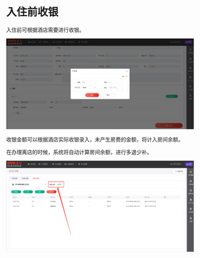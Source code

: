 # 入住前收银

入住前可根据酒店需要进行收银。

![&#x6536;&#x94F6;&#x9875;&#x9762;](../../../.gitbook/assets/image%20%2815%29.png)

  
收银金额可以根据酒店实际收银录入，未产生房费的金额，将计入房间余额。

在办理离店的时候，系统将自动计算房间余额，进行多退少补。

![&#x6839;&#x636E;&#x5B9E;&#x9645;&#x6536;&#x6B3E;&#x5F55;&#x5165;&#x6536;&#x6B3E;&#x91D1;&#x989D;&#xFF0C;&#x9000;&#x623F;&#x65F6;&#x7CFB;&#x7EDF;&#x81EA;&#x52A8;&#x8BA1;&#x7B97;&#xFF0C;&#x591A;&#x9000;&#x5C11;&#x8865;](../../../.gitbook/assets/image%20%2838%29.png)

  




